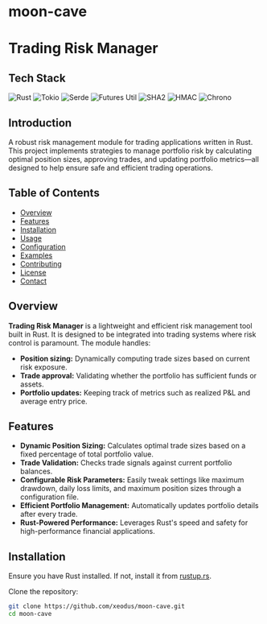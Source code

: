 # moon-cave

# Trading Risk Manager

## Tech Stack

![Rust](https://img.shields.io/badge/Rust-4169E1?style=flat&logo=rust&logoColor=white)
![Tokio](https://img.shields.io/badge/tokio-1.0-316192?style=flat&logo=rust&logoColor=white)
![Serde](https://img.shields.io/badge/serde-1.0-6D6875?style=flat&logo=rust&logoColor=white)
![Futures Util](https://img.shields.io/badge/futures--util-0.3-457B9D?style=flat&logo=rust&logoColor=white)
![SHA2](https://img.shields.io/badge/sha2-0.10-1D3557?style=flat&logo=rust&logoColor=white)
![HMAC](https://img.shields.io/badge/hmac-0.12-1D3557?style=flat&logo=rust&logoColor=white)
![Chrono](https://img.shields.io/badge/chrono-0.4-023047?style=flat&logo=rust&logoColor=white)

## Introduction

A robust risk management module for trading applications written in Rust. This project implements strategies to manage portfolio risk by calculating optimal position sizes, approving trades, and updating portfolio metrics—all designed to help ensure safe and efficient trading operations.

## Table of Contents
- [Overview](#overview)
- [Features](#features)
- [Installation](#installation)
- [Usage](#usage)
- [Configuration](#configuration)
- [Examples](#examples)
- [Contributing](#contributing)
- [License](#license)
- [Contact](#contact)

## Overview
**Trading Risk Manager** is a lightweight and efficient risk management tool built in Rust. It is designed to be integrated into trading systems where risk control is paramount. The module handles:
- **Position sizing:** Dynamically computing trade sizes based on current risk exposure.
- **Trade approval:** Validating whether the portfolio has sufficient funds or assets.
- **Portfolio updates:** Keeping track of metrics such as realized P&L and average entry price.

## Features
- **Dynamic Position Sizing:** Calculates optimal trade sizes based on a fixed percentage of total portfolio value.
- **Trade Validation:** Checks trade signals against current portfolio balances.
- **Configurable Risk Parameters:** Easily tweak settings like maximum drawdown, daily loss limits, and maximum position sizes through a configuration file.
- **Efficient Portfolio Management:** Automatically updates portfolio details after every trade.
- **Rust-Powered Performance:** Leverages Rust's speed and safety for high-performance financial applications.

## Installation
Ensure you have Rust installed. If not, install it from [rustup.rs](https://rustup.rs).

Clone the repository:
```bash
git clone https://github.com/xeodus/moon-cave.git
cd moon-cave
